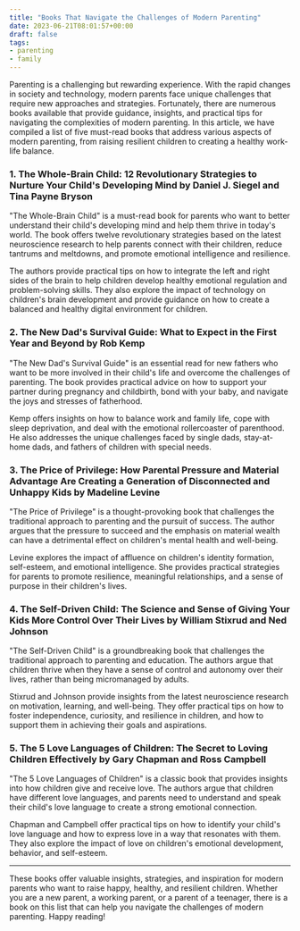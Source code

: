 ```yaml
---
title: "Books That Navigate the Challenges of Modern Parenting"
date: 2023-06-21T08:01:57+00:00
draft: false
tags: 
- parenting
- family
---
```


Parenting is a challenging but rewarding experience. With the rapid changes in society and technology, modern parents face unique challenges that require new approaches and strategies. Fortunately, there are numerous books available that provide guidance, insights, and practical tips for navigating the complexities of modern parenting. In this article, we have compiled a list of five must-read books that address various aspects of modern parenting, from raising resilient children to creating a healthy work-life balance.

### 1. The Whole-Brain Child: 12 Revolutionary Strategies to Nurture Your Child's Developing Mind by Daniel J. Siegel and Tina Payne Bryson

"The Whole-Brain Child" is a must-read book for parents who want to better understand their child's developing mind and help them thrive in today's world. The book offers twelve revolutionary strategies based on the latest neuroscience research to help parents connect with their children, reduce tantrums and meltdowns, and promote emotional intelligence and resilience.

The authors provide practical tips on how to integrate the left and right sides of the brain to help children develop healthy emotional regulation and problem-solving skills. They also explore the impact of technology on children's brain development and provide guidance on how to create a balanced and healthy digital environment for children.

### 2. The New Dad's Survival Guide: What to Expect in the First Year and Beyond by Rob Kemp

"The New Dad's Survival Guide" is an essential read for new fathers who want to be more involved in their child's life and overcome the challenges of parenting. The book provides practical advice on how to support your partner during pregnancy and childbirth, bond with your baby, and navigate the joys and stresses of fatherhood.

Kemp offers insights on how to balance work and family life, cope with sleep deprivation, and deal with the emotional rollercoaster of parenthood. He also addresses the unique challenges faced by single dads, stay-at-home dads, and fathers of children with special needs.

### 3. The Price of Privilege: How Parental Pressure and Material Advantage Are Creating a Generation of Disconnected and Unhappy Kids by Madeline Levine

"The Price of Privilege" is a thought-provoking book that challenges the traditional approach to parenting and the pursuit of success. The author argues that the pressure to succeed and the emphasis on material wealth can have a detrimental effect on children's mental health and well-being.

Levine explores the impact of affluence on children's identity formation, self-esteem, and emotional intelligence. She provides practical strategies for parents to promote resilience, meaningful relationships, and a sense of purpose in their children's lives.

### 4. The Self-Driven Child: The Science and Sense of Giving Your Kids More Control Over Their Lives by William Stixrud and Ned Johnson

"The Self-Driven Child" is a groundbreaking book that challenges the traditional approach to parenting and education. The authors argue that children thrive when they have a sense of control and autonomy over their lives, rather than being micromanaged by adults.

Stixrud and Johnson provide insights from the latest neuroscience research on motivation, learning, and well-being. They offer practical tips on how to foster independence, curiosity, and resilience in children, and how to support them in achieving their goals and aspirations.

### 5. The 5 Love Languages of Children: The Secret to Loving Children Effectively by Gary Chapman and Ross Campbell

"The 5 Love Languages of Children" is a classic book that provides insights into how children give and receive love. The authors argue that children have different love languages, and parents need to understand and speak their child's love language to create a strong emotional connection.

Chapman and Campbell offer practical tips on how to identify your child's love language and how to express love in a way that resonates with them. They also explore the impact of love on children's emotional development, behavior, and self-esteem.

---

These books offer valuable insights, strategies, and inspiration for modern parents who want to raise happy, healthy, and resilient children. Whether you are a new parent, a working parent, or a parent of a teenager, there is a book on this list that can help you navigate the challenges of modern parenting. Happy reading!